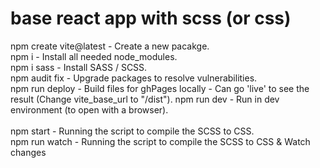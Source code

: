 # base react app with scss (or css)

npm create vite@latest      - Create a new pacakge. <br />
npm i                       - Install all needed node_modules. <br />
npm i sass                  - Install SASS / SCSS. <br />
npm audit fix               - Upgrade packages to resolve vulnerabilities. <br />
npm run deploy              - Build files for ghPages locally - Can go 'live' to see the result (Change vite_base_url to "/dist").
npm run dev                 - Run in dev environment (to open with a browser). <br />
<br />
npm start                   - Running the script to compile the SCSS to CSS. <br />
npm run watch               - Running the script to compile the SCSS to CSS & Watch changes <br />